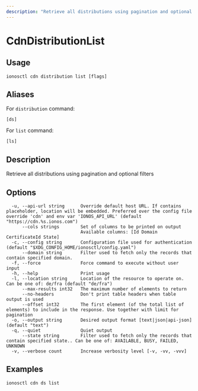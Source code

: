 ```yaml
---
description: "Retrieve all distributions using pagination and optional filters"
---
```


# CdnDistributionList

## Usage

```text
ionosctl cdn distribution list [flags]
```

## Aliases

For `distribution` command:

```text
[ds]
```

For `list` command:

```text
[ls]
```

## Description

Retrieve all distributions using pagination and optional filters

## Options

```text
  -u, --api-url string      Override default host URL. If contains placeholder, location will be embedded. Preferred over the config file override 'cdn' and env var 'IONOS_API_URL' (default "https://cdn.%s.ionos.com")
      --cols strings        Set of columns to be printed on output 
                            Available columns: [Id Domain CertificateId State]
  -c, --config string       Configuration file used for authentication (default "$XDG_CONFIG_HOME/ionosctl/config.yaml")
      --domain string       Filter used to fetch only the records that contain specified domain.
  -f, --force               Force command to execute without user input
  -h, --help                Print usage
  -l, --location string     Location of the resource to operate on. Can be one of: de/fra (default "de/fra")
      --max-results int32   The maximum number of elements to return
      --no-headers          Don't print table headers when table output is used
      --offset int32        The first element (of the total list of elements) to include in the response. Use together with limit for pagination
  -o, --output string       Desired output format [text|json|api-json] (default "text")
  -q, --quiet               Quiet output
      --state string        Filter used to fetch only the records that contain specified state.. Can be one of: AVAILABLE, BUSY, FAILED, UNKNOWN
  -v, --verbose count       Increase verbosity level [-v, -vv, -vvv]
```

## Examples

```text
ionosctl cdn ds list
```

